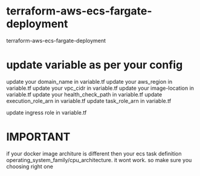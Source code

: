 # terraform-aws-ecs-fargate-deployment
terraform-aws-ecs-fargate-deployment

# update variable as per your config
update your domain_name in variable.tf
update your aws_region in variable.tf
update your vpc_cidr in variable.tf
update your image-location in variable.tf
update your health_check_path in variable.tf
update execution_role_arn in variable.tf
update task_role_arn in variable.tf

update ingress role  in variable.tf

# IMPORTANT
if your docker image architure is different then your ecs task definition operating_system_family/cpu_architecture. it wont work.
so make sure you choosing right one

